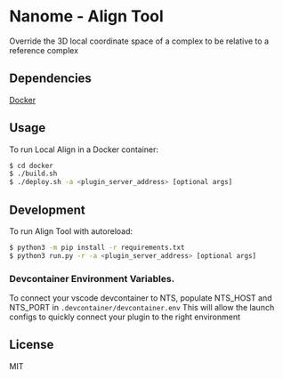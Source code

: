 # Nanome - Align Tool

Override the 3D local coordinate space of a complex to be relative to a reference complex 

## Dependencies

[Docker](https://docs.docker.com/get-docker/)

## Usage

To run Local Align in a Docker container:

```sh
$ cd docker
$ ./build.sh
$ ./deploy.sh -a <plugin_server_address> [optional args]
```

## Development

To run Align Tool with autoreload:

```sh
$ python3 -m pip install -r requirements.txt
$ python3 run.py -r -a <plugin_server_address> [optional args]
```

### Devcontainer Environment Variables.
To connect your vscode devcontainer to NTS, populate NTS_HOST and NTS_PORT in `.devcontainer/devcontainer.env`
This will allow the launch configs to quickly connect your plugin to the right environment

## License

MIT

